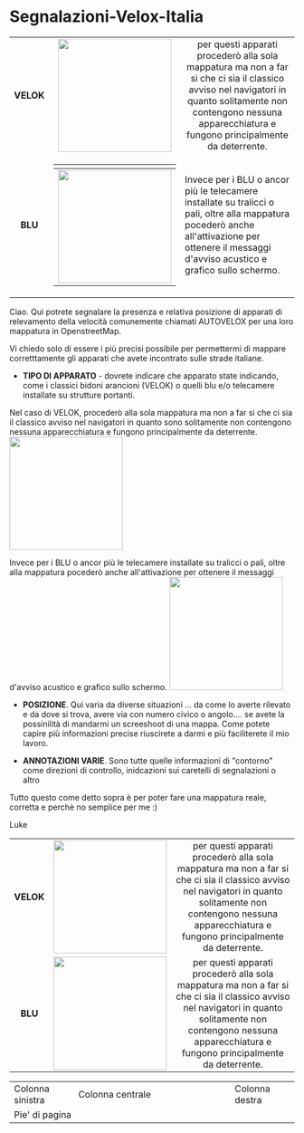 # Segnalazioni-Velox-Italia



<table>
 <tr>
<td align="center"> <b> VELOK</b></td>
  <td align="center"><img src="https://dimages2.corriereobjects.it/files/main_image_mobile/uploads/2024/04/22/6625f146beb8d.jpeg" Style=“width:200px;height:200px></td>
<td width="400" align="center"> per questi apparati procederò alla sola mappatura ma non a far si che ci sia il classico avviso nel navigatori in quanto solitamente  non contengono nessuna apparecchiatura e fungono principalmente da deterrente.</b></td>

 </tr>

 <tr>
  <td align="center"> <b> BLU </b></td>
  <td>  
   <table> 
  <tbody><tr><td>
  
  <tbody><tr><td>
  <img src="https://storage.ecodibergamo.it/media/photologue/2023/9/25/photos/cache/oltre-15mila-multe-dai-4-autovelox-fissi-ora-le-nuove-regol_dFeZwwX_original.webp" Style=“width:200px;height:200px> 
  </td></tr></tbody>
   </table>
   <td>Invece per i BLU o ancor più le telecamere installate su tralicci o pali, oltre alla mappatura pocederò anche all'attivazione per ottenere il messaggi d'avviso acustico e grafico sullo schermo.   </td>
 </tr>
</table>



Ciao. Qui potrete segnalare la presenza e relativa posizione di apparati di relevamento della velocità comunemente chiamati AUTOVELOX per una loro mappatura in OpenstreetMap.

Vi chiedo solo di essere i più precisi possibile per permettermi di mappare corretttamente gli apparati che avete incontrato sulle strade italiane. 
* <b>TIPO DI APPARATO</b> - dovrete indicare che apparato state indicando, come i classici bidoni arancioni (VELOK) o quelli blu e/o telecamere installate su strutture portanti.

 Nel caso di VELOK, procederò alla sola mappatura ma non a far si che ci sia il classico avviso nel navigatori in quanto sono solitamente  non contengono nessuna apparecchiatura e fungono principalmente da deterrente. <br>
<img src="https://dimages2.corriereobjects.it/files/main_image_mobile/uploads/2024/04/22/6625f146beb8d.jpeg" Style=“width:200px;height:200px> 

Invece per i BLU o ancor più le telecamere installate su tralicci o pali, oltre alla mappatura pocederò anche all'attivazione per ottenere il messaggi d'avviso acustico e grafico sullo schermo.
<img src="https://storage.ecodibergamo.it/media/photologue/2023/9/25/photos/cache/oltre-15mila-multe-dai-4-autovelox-fissi-ora-le-nuove-regol_dFeZwwX_original.webp" Style=“width:200px;height:200px>



* <b>POSIZIONE</b>. Qui varia da diverse situazioni ... da come lo averte rilevato e da dove si trova, avere via con numero civico o angolo.... se avete la possinilità di mandarmi un screeshoot di una mappa. Come potete capire più informazioni precise riuscirete a darmi e più faciliterete il mio lavoro.

* <b>ANNOTAZIONI VARIE</b>. Sono tutte quelle informazioni di "contorno" come direzioni di controllo, inidcazioni sui caretelli di segnalazioni o altro

Tutto questo come detto sopra è per poter fare una mappatura reale, corretta e perchè no semplice per me :)

Luke


 <table>
<tr>
<td align="center"> <b> VELOK</b></td>
<td><img src="https://dimages2.corriereobjects.it/files/main_image_mobile/uploads/2024/04/22/6625f146beb8d.jpeg" Style=“width:200px;height:200px></td>
 <td width="400" align="center"> per questi apparati procederò alla sola mappatura ma non a far si che ci sia il classico avviso nel navigatori in quanto solitamente  non contengono nessuna apparecchiatura e fungono principalmente da deterrente.</b></td>
<tr>
 <td align="center"> <b> BLU </b></td>
<td>
 <img src="https://dimages2.corriereobjects.it/files/main_image_mobile/uploads/2024/04/22/6625f146beb8d.jpeg" Style=“width:200px;height:200px></td>
 <td width="400" align="center"> per questi apparati procederò alla sola mappatura ma non a far si che ci sia il classico avviso nel navigatori in quanto solitamente  non contengono nessuna apparecchiatura e fungono principalmente da deterrente.</b></td>
<tr>
</table>



<table width="780" border="0" align="center">

<tr>
<td width="140">Colonna sinistra</td>
<td width="500">Colonna centrale</td>
<td width="140">Colonna destra</td>
</tr>
<tr>
<td colspan="3">Pie' di pagina</td>
</tr>
</table>


